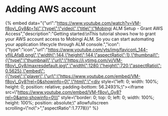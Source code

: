 # Adding AWS account

{% embed data="{\"url\":\"https://www.youtube.com/watch?v=VM-f8ov\_Gy8&t=1s\",\"type\":\"video\",\"title\":\"Mobingi ALM Setup - Grant AWS Access\",\"description\":\"Getting started:\\nThis tutorial shows how to grant your AWS account access to Mobingi ALM. So you can start automating your application lifecycle through ALM console.\",\"icon\":{\"type\":\"icon\",\"url\":\"https://www.youtube.com/yts/img/favicon\_144-vfliLAfaB.png\",\"width\":144,\"height\":144,\"aspectRatio\":1},\"thumbnail\":{\"type\":\"thumbnail\",\"url\":\"https://i.ytimg.com/vi/VM-f8ov\_Gy8/maxresdefault.jpg\",\"width\":1280,\"height\":720,\"aspectRatio\":0.5625},\"embed\":{\"type\":\"player\",\"url\":\"https://www.youtube.com/embed/VM-f8ov\_Gy8?rel=0&showinfo=0\",\"html\":\"<div style=\\\"left: 0; width: 100%; height: 0; position: relative; padding-bottom: 56.2493%;\\\"><iframe src=\\\"https://www.youtube.com/embed/VM-f8ov\_Gy8?rel=0&amp;showinfo=0\\\" style=\\\"border: 0; top: 0; left: 0; width: 100%; height: 100%; position: absolute;\\\" allowfullscreen scrolling=\\\"no\\\"></iframe></div>\",\"aspectRatio\":1.7778}}" %}



